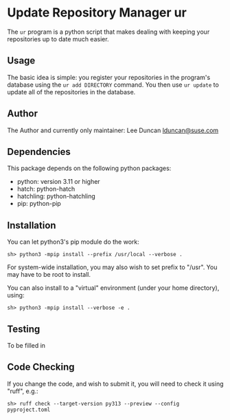 # Update Repository Manager ur

The `ur` program is a python script that makes dealing with keeping
your repositories up to date much easier.

## Usage

The basic idea is simple: you register your repositories in the
program's database using the `ur add DIRECTORY` command. You then use
`ur update` to update all of the repositories in the database.

## Author

The Author and currently only maintainer:
    Lee Duncan
    lduncan@suse.com

## Dependencies

This package depends on the following python packages:

* python: version 3.11 or higher
* hatch: python-hatch
* hatchling: python-hatchling
* pip: python-pip

## Installation

You can let python3's pip module do the work:

    sh> python3 -mpip install --prefix /usr/local --verbose .

For system-wide installation, you may also wish to set prefix to
"/usr". You may have to be root to install.

You can also install to a "virtual" environment (under your home
directory), using:

    sh> python3 -mpip install --verbose -e .

## Testing

To be filled in

## Code Checking

If you change the code, and wish to submit it, you will need to check
it using "ruff", e.g.:

    sh> ruff check --target-version py313 --preview --config pyproject.toml

